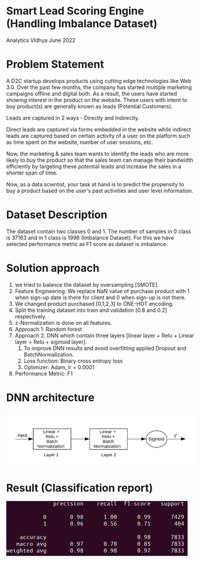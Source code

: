 # Smart Lead Scoring Engine (Handling Imbalance Dataset)
Analytics VIdhya June 2022

# Problem Statement
A D2C startup develops products using cutting edge technologies like Web 3.0. Over the past few months, the company has started multiple marketing campaigns offline and digital both. As a result, the users have started showing interest in the product on the website. These users with intent to buy product(s) are generally known as leads (Potential Customers).

Leads are captured in 2 ways - Directly and Indirectly.

Direct leads are captured via forms embedded in the website while indirect leads are captured based on certain activity of a user on the platform such as time spent on the website, number of user sessions, etc.

Now, the marketing & sales team wants to identify the leads who are more likely to buy the product so that the sales team can manage their bandwidth efficiently by targeting these potential leads and increase the sales in a shorter span of time.

Now, as a data scientist, your task at hand is to predict the propensity to buy a product based on the user's past activities and user level information.

# Dataset Description
The dataset contain two classes 0 and 1. The number of samples in 0 class is 37163 and in 1 class is 1998 (Imbalance Dataset). For this we have selected performance metric as F1 score as dataset is imbalance.

# Solution approach
1. we tried to balance the dataset by oversampling [SMOTE].
2. Feature Engineering: We replace NaN value of purchase product with 1 when sign-up date is there for client and 0 when sign-up is not there.
3. We changed product purchased [0,1,2,3] to ONE-HOT encoding.
4. Split the training dataset into train and validation [0.8 and 0.2] respectively.
5. z-Normalization is done on all features.
6. Approach 1: Random forest
7. Approach 2: DNN which contain three layers [linear layer + Relu + Linear layer + Relu + sigmoid layer].
    1. To improve DNN results and avoid overfitting applied Dropout and BatchNormalization.
    2. Loss function: Binary cross entropy loss
    3. Optimizer: Adam, lr = 0.0001
8. Performance Metric: F1   

# DNN architecture
![Screenshot](https://github.com/vibhorgupta1993-git/Smart-Lead-Scoring-Engine-Handling-Imbalance-Dataset-/blob/main/Architecture_D2C.png)

# Result (Classification report)
![Screenshot](https://github.com/vibhorgupta1993-git/Smart-Lead-Scoring-Engine-Handling-Imbalance-Dataset-/blob/main/Results_D2c.png)

